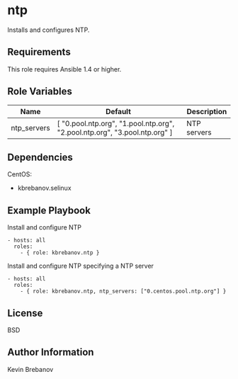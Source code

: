 ntp
===

Installs and configures NTP.

Requirements
------------

This role requires Ansible 1.4 or higher.

Role Variables
--------------

| Name        | Default                                                                    | Description |
|-------------|----------------------------------------------------------------------------|-------------|
| ntp_servers | [ "0.pool.ntp.org", "1.pool.ntp.org", "2.pool.ntp.org", "3.pool.ntp.org" ] | NTP servers |

Dependencies
------------

CentOS:
  - kbrebanov.selinux

Example Playbook
----------------

Install and configure NTP
```
- hosts: all
  roles:
    - { role: kbrebanov.ntp }
```

Install and configure NTP specifying a NTP server
```
- hosts: all
  roles:
    - { role: kbrebanov.ntp, ntp_servers: ["0.centos.pool.ntp.org"] }
```

License
-------

BSD

Author Information
------------------

Kevin Brebanov
